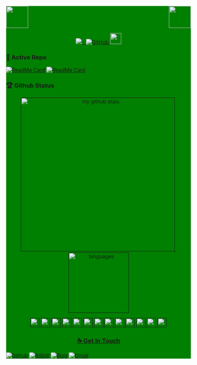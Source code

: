 <div style="background: green ">
<!-- top left -->

<div>
    <img src="https://emojis.slackmojis.com/emojis/images/1563480763/5999/meow_party.gif" width="60" height="60"/> 
    <img src="https://emojis.slackmojis.com/emojis/images/1563480763/5999/meow_party.gif" width="60" height="60" align="right"/> 
</div>


<!-- first row -->
<p align="center">
<a href="https://github.com/Git-liuxiaoyu">
    <img src="https://komarev.com/ghpvc/?username=Git-liuxiaoyu">&nbsp;&nbsp;
    <img alt="GitHub" src="https://img.shields.io/badge/dynamic/json?logo=github&label=GitHub+Followers&labelColor=282c34&color=181717&query=%24.data.totalSubs&url=https%3A%2F%2Fapi.spencerwoo.com%2Fsubstats%2F%3Fsource%3Dgithub%26queryKey%3DGit-liuxiaoyu&longCache=true">
</a>

<img src="https://media.giphy.com/media/WUlplcMpOCEmTGBtBW/giphy.gif" width="30">
<p>


### 👀 Active Repo
[![ReadMe Card](https://github-readme-stats.vercel.app/api/pin/?username=Git-liuxiaoyu&repo=car-manager)](https://github.com/Git-liuxiaoyu/car-manager)
[![ReadMe Card](https://github-readme-stats.vercel.app/api/pin/?username=Git-liuxiaoyu&repo=cloud-hospital-parent)](https://github.com/Git-liuxiaoyu/cloud-hospital-parent)
### 🏆 Github Status

<a align="center" href="">
<p align="center">
<img src="https://github-readme-stats.vercel.app/api?username=Git-liuxiaoyu&show_icons=true&theme=dark&count_private=true" alt="my github stats" width="420"/>&nbsp;
<img src="https://github-readme-stats.vercel.app/api/top-langs/?username=Git-liuxiaoyu&theme=dark&layout=compact" alt="languages" height="165">
</p>


<!-- programming langs i work-->
<p align="center">
  <img src="https://icongr.am/devicon/ruby-original.svg" width="25px" height="25px"/>
  <img src="https://icongr.am/devicon/ubuntu-plain.svg" width="25px" height="25px"/>
  <img src="https://icongr.am/devicon/gitlab-original.svg" width="25px" height="25px"/>
  <img src="https://icongr.am/devicon/javascript-original.svg" width="25px" height="25px"/>
  <img src="https://icongr.am/devicon/python-original.svg" width="25px" height="25px"/>
  <img src="https://icongr.am/devicon/nodejs-original.svg" width="25px" height="25px"/>
  <img src="https://icongr.am/devicon/vuejs-original.svg" width="25px" height="25px"/>
  <img src="https://icongr.am/devicon/react-original.svg" width="25px" height="25px"/>
  <img src="https://icongr.am/devicon/electron-original.svg" width="25px" height="25px"/>
  <img src="https://icongr.am/devicon/java-original.svg" width="25px" height="25px"/>
  <img src="https://icongr.am/devicon/go-original.svg" width="25px" height="25px"/>
  <img src="https://icongr.am/devicon/github-original.svg" width="25px" height="25px"/>
  <img src="https://icongr.am/devicon/nginx-original.svg" width="25px" height="25px"/>
</p>


### ☕ Get In Touch
[![Github](https://img.shields.io/badge/-Github-000?style=flat&logo=Github&logoColor=white)](https://github.com/Git-liuxiaoyu)
[![Bilibili](https://img.shields.io/badge/-Bilibili-c13584?style=flat&labelColor=c13584&logo=instagram&logoColor=white)](https://space.bilibili.com/354036918)
[![Blog](https://img.shields.io/badge/-Website-FCA121?style=flat&logo=java&logoColor=white)](https://yiu.puls/)
[![Gmail](https://img.shields.io/badge/-Gmail-c14438?style=flat&logo=Gmail&logoColor=white)](mailto:emily.xiaoui.liu@gmail.com)
